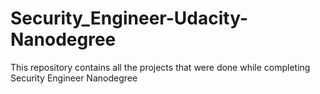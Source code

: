 # Security_Engineer-Udacity-Nanodegree
This repository contains all the projects that were done while completing Security Engineer Nanodegree
